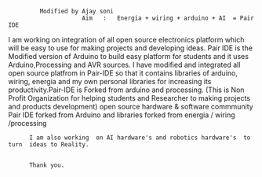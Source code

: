 
		  
             Modified by Ajay soni 
                         Aim   :   Energia + wiring + arduino + AI  = Pair IDE  
I am working on integration of all open source electronics platform which will be easy to use 
for making  projects and developing ideas.
Pair IDE is the Modified version of Arduino to build easy  platform for students and it uses Arduino,Processing and AVR sources.
I have modified and integrated all open source platfrom in Pair-IDE  so that it contains libraries of arduino, wiring, energia 
and my own personal libraries for increasing its productivity.Pair-IDE is Forked from arduino and processing.
  (This is Non Profit Organization for helping  students and Researcher to making projects and products development)
                                          open source hardware  & software commmunity       
                           Pair IDE forked from Arduino and libraries forked from energia / wiring /processing 					
						  
		  I am also working  on AI hardware's and robotics hardware's  to turn  ideas to Reality.
                 
                   
          Thank you.  
